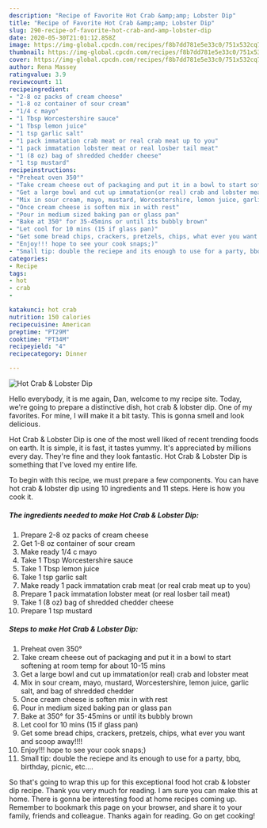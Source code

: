 ```yaml
---
description: "Recipe of Favorite Hot Crab &amp;amp; Lobster Dip"
title: "Recipe of Favorite Hot Crab &amp;amp; Lobster Dip"
slug: 290-recipe-of-favorite-hot-crab-and-amp-lobster-dip
date: 2020-05-30T21:01:12.858Z
image: https://img-global.cpcdn.com/recipes/f8b7dd781e5e33c0/751x532cq70/hot-crab-lobster-dip-recipe-main-photo.jpg
thumbnail: https://img-global.cpcdn.com/recipes/f8b7dd781e5e33c0/751x532cq70/hot-crab-lobster-dip-recipe-main-photo.jpg
cover: https://img-global.cpcdn.com/recipes/f8b7dd781e5e33c0/751x532cq70/hot-crab-lobster-dip-recipe-main-photo.jpg
author: Rena Massey
ratingvalue: 3.9
reviewcount: 11
recipeingredient:
- "2-8 oz packs of cream cheese"
- "1-8 oz container of sour cream"
- "1/4 c mayo"
- "1 Tbsp Worcestershire sauce"
- "1 Tbsp lemon juice"
- "1 tsp garlic salt"
- "1 pack immatation crab meat or real crab meat up to you"
- "1 pack immatation lobster meat or real losber tail meat"
- "1 (8 oz) bag of shredded chedder cheese"
- "1 tsp mustard"
recipeinstructions:
- "Preheat oven 350°"
- "Take cream cheese out of packaging and put it in a bowl to start softening at room temp for about 10-15 mins"
- "Get a large bowl and cut up immatation(or real) crab and lobster meat"
- "Mix in sour cream, mayo, mustard, Worcestershire, lemon juice, garlic salt, and bag of shredded chedder"
- "Once cream cheese is soften mix in with rest"
- "Pour in medium sized baking pan or glass pan"
- "Bake at 350° for 35-45mins or until its bubbly brown"
- "Let cool for 10 mins (15 if glass pan)"
- "Get some bread chips, crackers, pretzels, chips, what ever you want and scoop away!!!!"
- "Enjoy!!! hope to see your cook snaps;)"
- "Small tip: double the reciepe and its enough to use for a party, bbq, birthday, picnic, etc...."
categories:
- Recipe
tags:
- hot
- crab
- 

katakunci: hot crab  
nutrition: 150 calories
recipecuisine: American
preptime: "PT29M"
cooktime: "PT34M"
recipeyield: "4"
recipecategory: Dinner

---
```



![Hot Crab &amp; Lobster Dip](https://img-global.cpcdn.com/recipes/f8b7dd781e5e33c0/751x532cq70/hot-crab-lobster-dip-recipe-main-photo.jpg)

Hello everybody, it is me again, Dan, welcome to my recipe site. Today, we're going to prepare a distinctive dish, hot crab &amp; lobster dip. One of my favorites. For mine, I will make it a bit tasty. This is gonna smell and look delicious.

Hot Crab &amp; Lobster Dip is one of the most well liked of recent trending foods on earth. It is simple, it is fast, it tastes yummy. It's appreciated by millions every day. They're fine and they look fantastic. Hot Crab &amp; Lobster Dip is something that I've loved my entire life.




To begin with this recipe, we must prepare a few components. You can have hot crab &amp; lobster dip using 10 ingredients and 11 steps. Here is how you cook it.

<!--inarticleads1-->

##### The ingredients needed to make Hot Crab &amp; Lobster Dip:

1. Prepare 2-8 oz packs of cream cheese
1. Get 1-8 oz container of sour cream
1. Make ready 1/4 c mayo
1. Take 1 Tbsp Worcestershire sauce
1. Take 1 Tbsp lemon juice
1. Take 1 tsp garlic salt
1. Make ready 1 pack immatation crab meat (or real crab meat up to you)
1. Prepare 1 pack immatation lobster meat (or real losber tail meat)
1. Take 1 (8 oz) bag of shredded chedder cheese
1. Prepare 1 tsp mustard




<!--inarticleads2-->

##### Steps to make Hot Crab &amp; Lobster Dip:

1. Preheat oven 350°
1. Take cream cheese out of packaging and put it in a bowl to start softening at room temp for about 10-15 mins
1. Get a large bowl and cut up immatation(or real) crab and lobster meat
1. Mix in sour cream, mayo, mustard, Worcestershire, lemon juice, garlic salt, and bag of shredded chedder
1. Once cream cheese is soften mix in with rest
1. Pour in medium sized baking pan or glass pan
1. Bake at 350° for 35-45mins or until its bubbly brown
1. Let cool for 10 mins (15 if glass pan)
1. Get some bread chips, crackers, pretzels, chips, what ever you want and scoop away!!!!
1. Enjoy!!! hope to see your cook snaps;)
1. Small tip: double the reciepe and its enough to use for a party, bbq, birthday, picnic, etc....




So that's going to wrap this up for this exceptional food hot crab &amp; lobster dip recipe. Thank you very much for reading. I am sure you can make this at home. There is gonna be interesting food at home recipes coming up. Remember to bookmark this page on your browser, and share it to your family, friends and colleague. Thanks again for reading. Go on get cooking!

